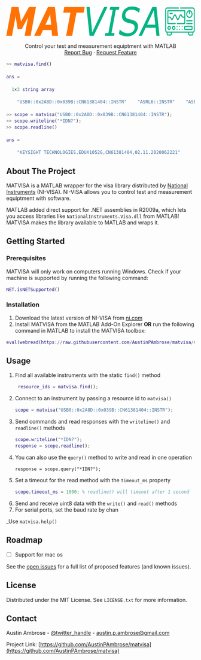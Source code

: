 <!-- PROJECT LOGO -->
<br />
<div align="center">
  <a href="https://github.com/github_username/repo_name">
    <img src="resources/logo.svg" alt="Logo" width="800" height="80">
  </a>

  <p align="center">
    Control your test and measurement equiptment with MATLAB
    <br />
    <a href="https://github.com/github_username/repo_name/issues">Report Bug</a>
    ·
    <a href="https://github.com/github_username/repo_name/issues">Request Feature</a>
  </p>
</div>

```matlab
>> matvisa.find()

ans = 

  1×3 string array

    "USB0::0x2A8D::0x039B::CN61381404::INSTR"    "ASRL6::INSTR"    "ASRL7::INSTR"

>> scope = matvisa("USB0::0x2A8D::0x039B::CN61381404::INSTR");
>> scope.writeline("*IDN?");
>> scope.readline()

ans = 

    "KEYSIGHT TECHNOLOGIES,EDUX1052G,CN61381404,02.11.2020062221"
```


<!-- ABOUT THE PROJECT -->
## About The Project

MATVISA is a MATLAB wrapper for the visa library distributed by [National Instruments](ni.com) (NI-VISA). NI-VISA allows you to control test and measurement equiptment with software.

MATLAB added direct support for .NET assemblies in R2009a, which lets you access libraries like `NationalInstruments.Visa.dll` from MATLAB! MATVISA makes the library available to MATLAB and wraps it.


<!-- GETTING STARTED -->
## Getting Started
### Prerequisites

MATVISA will only work on computers running Windows. Check if your machine is supported by running the following command:
  ```matlab
  NET.isNETSupported()
  ```

### Installation

1. Download the latest version of NI-VISA from [ni.com](https://www.ni.com/en/support/downloads/drivers/download.ni-visa.html)
2. Install MATVISA from the MATLAB Add-On Explorer **OR** run the following command in MATLAB to install the MATVISA toolbox:
  ```matlab
  eval(webread(https://raw.githubusercontent.com/AustinPAmbrose/matvisa/main/install.m));
  ```

## Usage
1. Find all available instruments with the static `find()` method
   ```matlab
    resource_ids = matvisa.find();
   ```
3. Connect to an instrument by passing a resource id to `matvisa()`
   ```matlab
   scope = matvisa("USB0::0x2A8D::0x039B::CN61381404::INSTR");
   ```
5. Send commands and read responses with the `writeline()` and `readline()` methods
   ```matlab
   scope.writeline("*IDN?");
   response = scope.readline();
   ```
6. You can also use the `query()` method to write and read in one operation
   ```matalab
   response = scope.query("*IDN?");
   ```
6. Set a timeout for the read method with the `timeout_ms` property
   ```matlab
   scope.timeout_ms = 1000; % readline() will timeout after 1 second
   ```
8. Send and receive uint8 data with the `write()` and `read()` methods
9. For serial ports, set the baud rate by chan

_Use `matvisa.help()`

## Roadmap

- [ ] Support for mac os

See the [open issues](https://github.com/AustinPAmbrose/matvisa/issues) for a full list of proposed features (and known issues).

<!-- LICENSE -->
## License

Distributed under the MIT License. See `LICENSE.txt` for more information.

<!-- CONTACT -->
## Contact

Austin Ambrose - [@twitter_handle](https://twitter.com/twitter_handle) - austin.p.ambrose@gmail.com

Project Link: [https://github.com/AustinPAmbrose/matvisa](https://github.com/AustinPAmbrose/matvisa)
